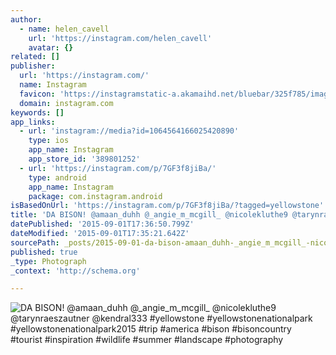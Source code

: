 ```yaml
---
author:
  - name: helen_cavell
    url: 'https://instagram.com/helen_cavell'
    avatar: {}
related: []
publisher:
  url: 'https://instagram.com/'
  name: Instagram
  favicon: 'https://instagramstatic-a.akamaihd.net/bluebar/325f785/images/ico/favicon.ico'
  domain: instagram.com
keywords: []
app_links:
  - url: 'instagram://media?id=1064564166025420890'
    type: ios
    app_name: Instagram
    app_store_id: '389801252'
  - url: 'https://instagram.com/p/7GF3f8jiBa/'
    type: android
    app_name: Instagram
    package: com.instagram.android
isBasedOnUrl: 'https://instagram.com/p/7GF3f8jiBa/?tagged=yellowstone'
title: 'DA BISON! @amaan_duhh @_angie_m_mcgill_ @nicolekluthe9 @tarynraeszautner @kendral333 #yellowstone #yellowstonenationalpark #yellowstonenationalpark2015 #trip #america #bison #bisoncountry #tourist #inspiration #wildlife #summer #landscape #photography'
datePublished: '2015-09-01T17:36:50.799Z'
dateModified: '2015-09-01T17:35:21.642Z'
sourcePath: _posts/2015-09-01-da-bison-amaan_duhh-_angie_m_mcgill_-nicolekluthe9-tary.md
published: true
_type: Photograph
_context: 'http://schema.org'

---
```

![DA BISON&excl; &commat;amaan&lowbar;duhh &commat;&lowbar;angie&lowbar;m&lowbar;mcgill&lowbar; &commat;nicolekluthe9 &commat;tarynraeszautner &commat;kendral333 &num;yellowstone &num;yellowstonenationalpark &num;yellowstonenationalpark2015 &num;trip &num;america &num;bison &num;bisoncountry &num;tourist &num;inspiration &num;wildlife &num;summer &num;landscape &num;photography](https://scontent.cdninstagram.com/hphotos-xfa1/t51.2885-15/e35/11375207_115160162171320_577431028_n.jpg)